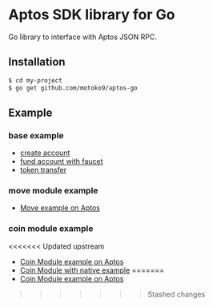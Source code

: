 # Aptos SDK library for Go

Go library to interface with Aptos JSON RPC.

## Installation
```bash
$ cd my-project
$ go get github.com/motoko9/aptos-go
```

## Example

### base example
* [create account](base-example/account_test.go)
* [fund account with faucet](base-example/faucet_test.go)
* [token transfer](base-example/transfer_test.go)

### move module example
* [Move example on Aptos](move-example/README.md)

### coin module example
<<<<<<< Updated upstream
* [Coin Module example on Aptos](token-example/README.md)
* [Coin Module with native example](token-in-native-example/README.md)
=======
* [Coin Module example on Aptos](examples/coin/README.md)
>>>>>>> Stashed changes

